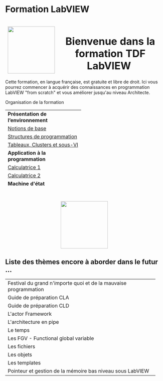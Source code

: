 # Formation LabVIEW

<p></p>
<table style="height: 171px;">
<thead>
<tr style="height: 153px;">
<td style="height: 153px; width: 150px;"><a href="http://www.technologies-france.com"><img src="https://avatars.githubusercontent.com/u/72153904?s=200&amp;v=4" width="150" height="150" alt="" /></a></td>
<td style="height: 153px; width: 608.958px;">
<h1 dir="auto" style="text-align: center;"><strong>Bienvenue dans la formation TDF LabVIEW&nbsp;</strong></h1>
</td>
</tr>
</thead>
</table>
<p>Cette formation, en langue fran&ccedil;aise, est gratuite et libre de droit. Ici vous pourrez commencer &agrave; acqu&eacute;rir des connaissances en programmation LabVIEW "from scratch" et vous am&eacute;liorer jusqu'au niveau Architecte.</p>
<p dir="auto">Organisation de la formation</p>
<table border="0" style="height: 252px; width: 47.9902%; border-collapse: collapse;">
<tbody>
<tr style="height: 18px;">
<td style="width: 69.2755%; height: 18px;"><strong>Pr&eacute;sentation de l&rsquo;environnement</strong></td>
</tr>
<tr style="height: 18px;">
<td style="width: 69.2755%; height: 18px;"><a href="/I - Pr&eacute;sentation de l&rsquo;environnement LabVIEW et notions de base/">Notions de base</a></td>
</tr>
<tr style="height: 18px;">
<td style="width: 69.2755%; height: 18px;"><a href="/II - Pr&eacute;sentation des Structures/">Structures de programmation</a></td>
</tr>
<tr style="height: 18px;">
<td style="width: 69.2755%; height: 18px;"><a href="/III - Pr&eacute;sentation des Tableaux, Cluster et sous-VI/">Tableaux, Clusters et sous-VI</a></td>
</tr>
<tr style="height: 18px;">
<td style="width: 69.2755%; height: 18px;"><strong>Application &agrave; la programmation</strong></td>
</tr>
<tr style="height: 18px;">
<td style="width: 69.2755%; height: 18px;"><a href="/IV - Application &agrave; la programmation - Calculatrice 1/">Calculatrice 1</a></td>
</tr>
<tr style="height: 18px;">
<td style="width: 69.2755%; height: 18px;"><a href="/V - Application &agrave; la programmation - Calculatrice 2/">Calculatrice 2</a></td>
</tr>
<tr style="height: 18px;">
<td style="width: 69.2755%; height: 18px;"><strong>Machine d'&eacute;tat</strong></td>
</tr>
<tr style="height: 18px;">
<td style="width: 69.2755%; height: 18px;"><a href="/VI - Machine d'&eacute;tat, pr&eacute;sentation/">Pr&eacute;sentation </a></td>
</tr>
<tr style="height: 18px;">
<td style="width: 69.2755%; height: 18px;"><a href="/VII - Machine d'&eacute;tat, Application Calculatrice/">Application : Calculatrice</a></td>
</tr>
<tr style="height: 18px;">
<td style="width: 69.2755%; height: 18px;"><a href="/VIII - Machine d'&eacute;tat, le template NI/">Le template NI</a></td>
</tr>
<tr style="height: 18px;">
<td style="width: 69.2755%; height: 18px;"><strong>Queue message handler (QMH)</strong></td>
</tr>
<tr style="height: 18px;">
<td style="width: 69.2755%; height: 18px;"><a href="/IX - Queue message handler (QMH)/">Pr&eacute;sentation</a></td>
</tr>
<tr style="height: 18px;">
<td style="width: 69.2755%; height: 18px;"><a href="/X - Queue message handler - QMH - Calculatrice 1/">Application : Calculatrice 1</a></td>
</tr>
<tr>
<td style="width: 69.2755%;"><a href="/XI - Queue message handler - QMH - Calculatrice 2/">Application : Calculatrice 2 (multithread)</a></td>
</tr>
</tbody>
</table>
<p></p>
<h1 dir="auto" style="text-align: center;"><a href="http://www.ni.com"><img src="https://www.technologies-france.com/wp-content/uploads/2022/05/LV_Logo_PowerdBy_centered-wide.png" width="150" height="151" alt="" /></a></h1>
<p></p>
<h2 dir="auto" id="h_5420981842591655104642044"><strong>Liste des th&egrave;mes encore &agrave; aborder dans le futur ...&nbsp;</strong></h2>
<table width="188" style="width: 479px;">
<tbody>
<tr>
<td style="width: 469px;">Festival du grand n'importe quoi et de la mauvaise programmation</td>
</tr>
<tr>
<td style="width: 469px;">Guide de pr&eacute;paration CLA</td>
</tr>
<tr>
<td style="width: 469px;">Guide de pr&eacute;paration CLD</td>
</tr>
<tr>
<td style="width: 469px;">L'actor Framework</td>
</tr>
<tr>
<td style="width: 469px;">L'architecture en pipe&nbsp;</td>
</tr>
<tr>
<td style="width: 469px;">Le temps&nbsp;</td>
</tr>
<tr>
<td style="width: 469px;">Les FGV - Functional global variable&nbsp;</td>
</tr>
<tr>
<td style="width: 469px;">Les fichiers&nbsp;</td>
</tr>
<tr>
<td style="width: 469px;">Les objets</td>
</tr>
<tr>
<td style="width: 469px;">Les templates</td>
</tr>
<tr>
<td style="width: 469px;">Pointeur et gestion de la m&eacute;moire bas niveau sous LabVIEW</td>
</tr>
</tbody>
</table>
